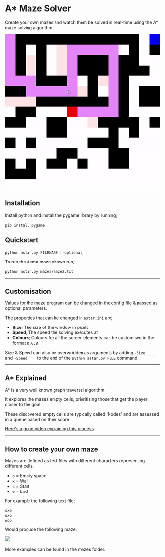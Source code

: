 # A* Maze Solver
Create your own mazes and watch them be solved in real-time using the A* maze solving algorithm

![](preview.gif)

## Installation
Install python and install the pygame library by running;

```pip install pygame```

## Quickstart
```python astar.py FILENAME [-optional]```

To run the demo maze shown run;

```python astar.py mazes/maze2.txt```

---

## Customisation
Values for the maze program can be changed in the config file & passed as optional parameters.

The properties that can be changed in `astar.ini` are;

- **Size**; The size of the window in pixels
- **Speed**; The speed the solving executes at
- **Colours**; Colours for all the screen elements can be customised in the format `R,G,B`

Size & Speed can also be overwridden as arguments by adding `-Size ___` and `-Speed ___` to the end of the `python astar.py FILE` command.

---

## A* Explained

A* is a very well known graph traversal algorithm. 

It explores the mazes empty cells, prioritising those that get the player closer to the goal.

These discovered empty cells are typically called 'Nodes' and are assessed in a queue based on their score.

[Here's a good video explaining this process](https://www.youtube.com/watch?v=ySN5Wnu88nE)

---

## How to create your own maze
Mazes are defined as text files with different characters representing different cells.

- `o` = Empty space
- `x` = Wall 
- `s` = Start
- `e` = End

For example the following text file;

```
sxe
oxo
ooo
```

Would produce the following maze;

![](maze.png)

More examples can be found in the mazes folder.
